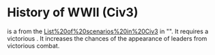 # History of WWII (Civ3)

 is a from the [List%20of%20scenarios%20in%20Civ3](scenario) in "". It requires a victorious . It increases the chances of the appearance of leaders from victorious combat.
